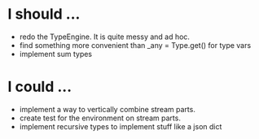 # I should ...

* redo the TypeEngine. It is quite messy and ad hoc.
* find something more convenient than _any = Type.get() for type
  vars
* implement sum types

# I could ...

* implement a way to vertically combine stream parts.
* create test for the environment on stream parts.
* implement recursive types to implement stuff like a json dict
